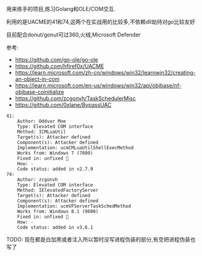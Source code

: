 用来练手的项目,练习Golang和OLE/COM交互.

利用的是UACME的41和74,这两个在实战用的比较多,不依赖dll劫持对go比较友好

目前配合donut/gonut可过360,火绒,Microsoft Defender

参考:

- https://github.com/go-ole/go-ole
- https://github.com/hfiref0x/UACME
- https://learn.microsoft.com/zh-cn/windows/win32/learnwin32/creating-an-object-in-com
- https://learn.microsoft.com/en-us/windows/win32/api/objbase/nf-objbase-coinitialize
- https://github.com/zcgonvh/TaskSchedulerMisc
- https://github.com/0xlane/BypassUAC

```
41:
    Author: Oddvar Moe
    Type: Elevated COM interface
    Method: ICMLuaUtil
    Target(s): Attacker defined
    Component(s): Attacker defined
    Implementation: ucmCMLuaUtilShellExecMethod
    Works from: Windows 7 (7600)
    Fixed in: unfixed 🙈
    How: -
    Code status: added in v2.7.9
74:
    Author: zcgonvh
    Type: Elevated COM interface
    Method: IElevatedFactoryServer
    Target(s): Attacker defined
    Component(s): Attacker defined
    Implementation: ucmVFServerTaskSchedMethod
    Works from: Windows 8.1 (9600)
    Fixed in: unfixed 🙈
    How: -
    Code status: added in v3.6.1
```

TODO: 现在都是白加黑或者注入所以暂时没写进程伪装的部分,有空把进程伪装也写了
